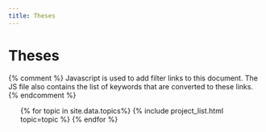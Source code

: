 ```yaml
---
title: Theses
---
```


# Theses

<nav class="project_nav">
{% comment %} 
Javascript is used to add filter links to this document. The JS file also contains the list of keywords that are converted
to these links.
{% endcomment %}
</nav>

<ul class="topics">
{% for topic in site.data.topics%}
    {% include project_list.html topic=topic %}
{% endfor %}
</ul>


<script src="/assets/js/theses.js"></script> <!-- Custom JS -->
